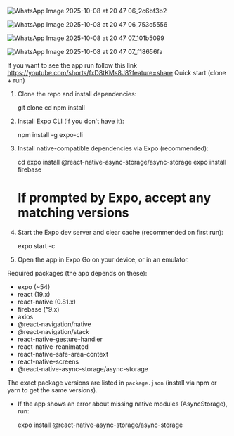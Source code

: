 ![WhatsApp Image 2025-10-08 at 20 47 06_2c6bf3b2](https://github.com/user-attachments/assets/9a85709f-6169-41c7-a872-272f1ac0c070)

![WhatsApp Image 2025-10-08 at 20 47 06_753c5556](https://github.com/user-attachments/assets/8923785b-0413-4f14-b707-86ec9c448467)

![WhatsApp Image 2025-10-08 at 20 47 07_101b5099](https://github.com/user-attachments/assets/c7d55723-49c5-43b7-bc5e-b9c7424a0a52)

![WhatsApp Image 2025-10-08 at 20 47 07_f18656fa](https://github.com/user-attachments/assets/4498b318-63f9-4618-a8ba-8beb17f8849c)

If you want to see the app run follow this link https://youtube.com/shorts/fxD8tKMs8J8?feature=share
Quick start (clone + run)
1. Clone the repo and install dependencies:

   git clone <your-repo-url>
   cd <repo-folder>
   npm install

2. Install Expo CLI (if you don't have it):

   npm install -g expo-cli

3. Install native-compatible dependencies via Expo (recommended):

   cd <repo-folder>
   expo install @react-native-async-storage/async-storage
   expo install firebase
   # If prompted by Expo, accept any matching versions

4. Start the Expo dev server and clear cache (recommended on first run):

   expo start -c

5. Open the app in Expo Go on your device, or in an emulator.

Required packages (the app depends on these):
- expo (~54)
- react (19.x)
- react-native (0.81.x)
- firebase (^9.x)
- axios
- @react-navigation/native
- @react-navigation/stack
- react-native-gesture-handler
- react-native-reanimated
- react-native-safe-area-context
- react-native-screens
- @react-native-async-storage/async-storage

The exact package versions are listed in `package.json` (install via npm or yarn to get the same versions).


- If the app shows an error about missing native modules (AsyncStorage), run:

  expo install @react-native-async-storage/async-storage




